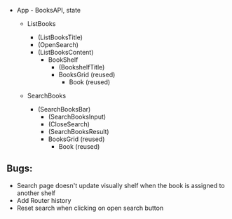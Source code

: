 * App - BooksAPI, state
  * ListBooks
    * (ListBooksTitle)
    * (OpenSearch)
    * (ListBooksContent)
      * BookShelf
        * (BookshelfTitle)
        * BooksGrid (reused)
          * Book (reused)

  * SearchBooks
    * (SearchBooksBar)
      * (SearchBooksInput)
      * (CloseSearch)
      * (SearchBooksResult)
      * BooksGrid (reused)
        * Book (reused)

## Bugs:

* Search page doesn't update visually shelf when the book is assigned to another shelf
* Add Router history
* Reset search when clicking on open search button
